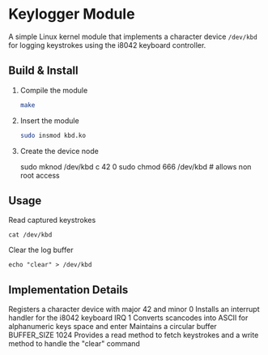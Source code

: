 # Keylogger Module

A simple Linux kernel module that implements a character device `/dev/kbd` for logging keystrokes using the i8042 keyboard controller. 

## Build & Install

1. Compile the module  
    ```bash
   make
2. Insert the module
     ```bash
    sudo insmod kbd.ko
3. Create the device node
    
    sudo mknod /dev/kbd c 42 0
    sudo chmod 666 /dev/kbd   # allows non root access
## Usage
Read captured keystrokes

    cat /dev/kbd
    
Clear the log buffer

    echo "clear" > /dev/kbd

## Implementation Details

Registers a character device with major 42 and minor 0
Installs an interrupt handler for the i8042 keyboard IRQ 1
Converts scancodes into ASCII for alphanumeric keys space and enter
Maintains a circular buffer BUFFER_SIZE 1024
Provides a read method to fetch keystrokes and a write method to handle the "clear" command
